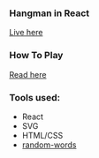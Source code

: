 ### Hangman in React
[Live here](https://gallant-raman-8979a5.netlify.app/)

### How To Play
[Read here](https://en.wikipedia.org/wiki/Hangman_(game))

### Tools used:
- React
- SVG
- HTML/CSS
- [random-words](https://www.npmjs.com/package/random-words)